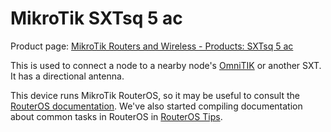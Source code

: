 # MikroTik SXTsq 5 ac

Product page: [MikroTik Routers and Wireless - Products: SXTsq 5 ac](https://mikrotik.com/product/sxtsq_5_ac)

This is used to connect a node to a nearby node's [OmniTIK](./omnitik.md) or another SXT. It has a directional antenna.

This device runs MikroTik RouterOS, so it may be useful to consult the [RouterOS documentation](https://help.mikrotik.com/docs/). We've also started compiling documentation about common tasks in RouterOS in [RouterOS Tips](../guides/routeros-tips.md).

